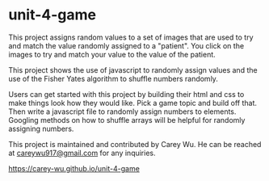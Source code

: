 # unit-4-game

This project assigns random values to a set of images that are used to try and match the value randomly assigned to a "patient".  You click on the images to try and match your value to the value of the patient.

This project shows the use of javascript to randomly assign values and the use of the Fisher Yates algorithm to shuffle numbers randomly.

Users can get started with this project by building their html and css to make things look how they would like.  Pick a game topic and build off that.  Then write a javascript file to randomly assign numbers to elements.  Googling methods on how to shuffle arrays will be helpful for randomly assigning numbers.

This project is maintained and contributed by Carey Wu.  He can be reached at careywu917@gmail.com for any inquiries.

https://carey-wu.github.io/unit-4-game
